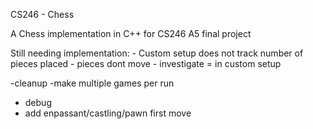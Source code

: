CS246 - Chess

A Chess implementation in C++ for CS246 A5 final project

Still needing implementation:
    - Custom setup does not track number of pieces placed
    - pieces dont move
    - investigate = in custom setup


-cleanup
-make multiple games per run
- debug
- add enpassant/castling/pawn first move